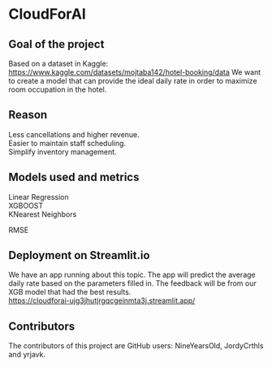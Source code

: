 # CloudForAI


## Goal of the project
Based on a dataset in Kaggle: 
https://www.kaggle.com/datasets/mojtaba142/hotel-booking/data
We want to create a model that can provide the ideal daily rate in order to maximize room occupation in the hotel.

## Reason
Less cancellations and higher revenue. <br/>
Easier to maintain staff scheduling. <br/>
Simplify inventory management.

## Models used and metrics
Linear Regression <br/>
XGBOOST<br/>
KNearest Neighbors<br/>

RMSE

## Deployment on Streamlit.io
We have an app running about this topic. The app will predict the average daily rate based on the parameters filled in. The feedback will be from our XGB model that had the best results. <br />
https://cloudforai-ujg3jhutjrgqcgeinmta3j.streamlit.app/

## Contributors
The contributors of this project are GitHub users: NineYearsOld, JordyCrthls and yrjavk.
